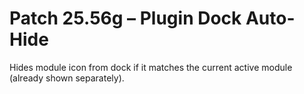 # Patch 25.56g – Plugin Dock Auto-Hide

Hides module icon from dock if it matches the current active module (already shown separately).
